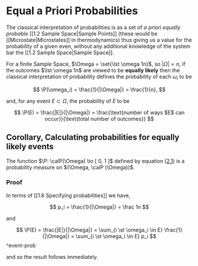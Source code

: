 # Equal a Priori Probabilities

The classical interpretation of probabilities is as a set of *a priori equally probable* [[1.2 Sample Space|Sample Points]] (these would be [[Microstate|Microstates]] in thermodynamics) thus giving us a value for the probability of a given even, without any additional knowledge of the system bar the [[1.2 Sample Space|Sample Space]].

For a finite Sample Space, $\Omega = \set{\lst \omega 1n}$, so $|\Omega| = n$, if the outcomes $\lst \omega 1n$ are viewed to be **equally likely** then the classical interpretation of probability defines the probability of each $\omega_i$ to be

$$
\P(\omega_i)
= \frac{1}{|\Omega|}
= \frac{1}{n},
$$

and, for any event $E \subset \Omega$, the probability of $E$ to be

$$
\P(E) = \frac{|E|}{|\Omega|} 
= \frac{\text{number of ways $E$ can occur}}{\text{total number of outcomes}}
$$

## Corollary, Calculating probabilities for equally likely events

The function $\P: \calP(\Omega) \to [ 0, 1 ]$ defined by equation ([2.1](#x12-19005r2.1)) is a probability measure on $(\Omega, \calP (\Omega))$.

### Proof

In terms of [[1.6 Specifying probabilities]] we have,

$$
p_i = \frac{1}{|\Omega|} = \frac 1n 
$$

and

$$
\P(E)
= \frac{|E|}{|\Omega|}
= \sum_{i \st \omega_i \in E} \frac{1}{|\Omega|}
= \sum_{i \st \omega_i \in E} p_i
$$
^event-prob

and so the result follows immediately.
